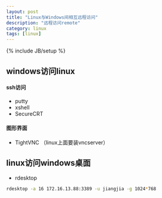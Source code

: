 ```yaml
---
layout: post
title: "Linux与Windows间相互远程访问"
description: "远程访问remote"
category: linux
tags: [linux]
---
```

{% include JB/setup %}

windows访问linux
-------

#### ssh访问

* putty
* xshell
* SecureCRT

#### 图形界面

* TightVNC
（linux上面要装vncserver）


linux访问windows桌面
------

* rdesktop

~~~bash
rdesktop -a 16 172.16.13.88:3389 -u jiangjia -g 1024*768 
~~~
